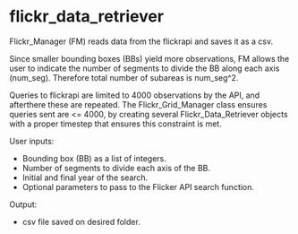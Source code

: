 # flickr_data_retriever

Flickr_Manager (FM)  reads data from the
flickrapi and saves it as a csv.

Since smaller bounding boxes (BBs) yield
more observations, FM allows the user to
indicate the number of segments to divide
the BB along each axis (num_seg). Therefore
total number of subareas is num_seg^2.

Queries to flickrapi are limited to 4000
observations by the API, and afterthere
these are repeated. The Flickr_Grid_Manager
class ensures queries sent are <= 4000, 
by creating several Flickr_Data_Retriever 
objects with a proper timestep that ensures 
this constraint is met.

User inputs:
- Bounding box (BB) as a list of integers.
- Number of segments to divide each axis of the BB.
- Initial and final year of the search.
- Optional parameters to pass to the Flicker API search function.

Output:
- csv file saved on desired folder.
